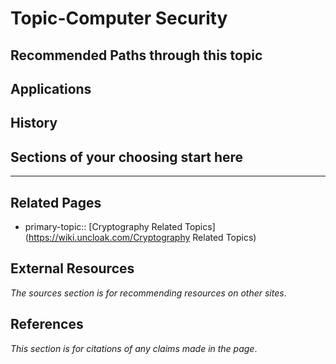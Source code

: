 # Topic-Computer Security

## Recommended Paths through this topic

## Applications

## History

## Sections of your choosing start here


---
## Related Pages
- primary-topic:: [Cryptography Related Topics](https://wiki.uncloak.com/Cryptography Related Topics)

## External Resources
*The sources section is for recommending resources on other sites*.

## References
*This section is for citations of any claims made in the page*.
